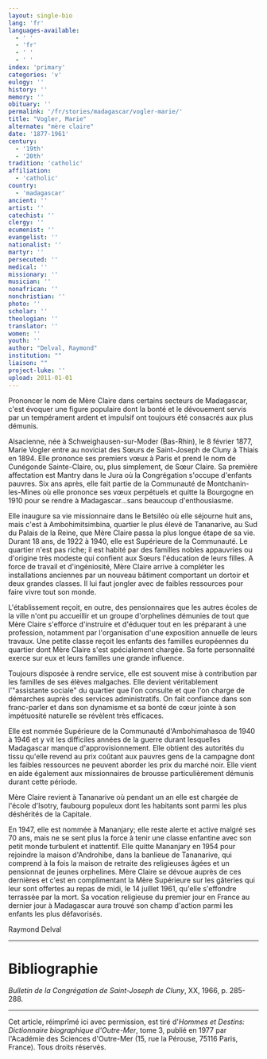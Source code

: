 ```yaml
---
layout: single-bio
lang: 'fr'
languages-available:
  - ' '
  - 'fr'
  - ' '
  - ' '
index: 'primary'
categories: 'v'
eulogy: ''
history: ''
memory: ''
obituary: ''
permalink: '/fr/stories/madagascar/vogler-marie/'
title: "Vogler, Marie"
alternate: "mère claire"
date: '1877-1961'
century:
  - '19th'
  - '20th'
tradition: 'catholic'
affiliation:
  - 'catholic'
country:
  - 'madagascar'
ancient: ''
artist: ''
catechist: ''
clergy: ''
ecumenist: ''
evangelist: ''
nationalist: ''
martyr: ''
persecuted: ''
medical: ''
missionary: ''
musician: ''
nonafrican: ''
nonchristian: ''
photo: ''
scholar: ''
theologian: ''
translator: ''
women: ''
youth: ''
author: "Delval, Raymond"
institution: ""
liaison: ""
project-luke: ''
upload: 2011-01-01
---
```




Prononcer le nom de Mère Claire dans certains secteurs de Madagascar, c'est évoquer une figure populaire dont la bonté et le dévouement servis par un tempérament ardent et impulsif ont toujours été consacrés aux plus démunis.

Alsacienne, née à Schweighausen-sur-Moder (Bas-Rhin), le 8 février 1877, Marie Vogler entre au noviciat des Sœurs de Saint-Joseph de Cluny à Thiais en 1894. Elle prononce ses premiers vœux à Paris et prend le nom de Cunégonde Sainte-Claire, ou, plus simplement, de Sœur Claire. Sa première affectation est Mantry dans le Jura où la Congrégation s'occupe d'enfants pauvres. Six ans après, elle fait partie de la Communauté de Montchanin-les-Mines où elle prononce ses vœux perpétuels et quitte la Bourgogne en 1910 pour se rendre à Madagascar…sans beaucoup d'enthousiasme.

Elle inaugure sa vie missionnaire dans le Betsiléo où elle séjourne huit ans, mais c'est à Ambohimitsimbina, quartier le plus élevé de Tananarive, au Sud du Palais de la Reine, que Mère Claire passa la plus longue étape de sa vie. Durant 18 ans, de 1922 à 1940, elle est Supérieure de la Communauté. Le quartier n'est pas riche; il est habité par des familles nobles appauvries ou d'origine très modeste qui confient aux Sœurs l'éducation de leurs filles. A force de travail et d'ingéniosité, Mère Claire arrive à compléter les installations anciennes par un nouveau bâtiment comportant un dortoir et deux grandes classes. Il lui faut jongler avec de faibles ressources pour faire vivre tout son monde.

L'établissement reçoit, en outre, des pensionnaires que les autres écoles de la ville n'ont pu accueillir et un groupe d'orphelines démunies de tout que Mère Claire s'efforce d'instruire et d'éduquer tout en les préparant à une profession, notamment par l'organisation d'une exposition annuelle de leurs travaux. Une petite classe reçoit les enfants des familles européennes du quartier dont Mère Claire s'est spécialement chargée. Sa forte personnalité exerce sur eux et leurs familles une grande influence.

Toujours disposée à rendre service, elle est souvent mise à contribution par les familles de ses élèves malgaches. Elle devient véritablement l'"assistante sociale" du quartier que l'on consulte et que l'on charge de démarches auprès des services administratifs. On fait confiance dans son franc-parler et dans son dynamisme et sa bonté de cœur jointe à son impétuosité naturelle se révèlent très efficaces.

Elle est nommée Supérieure de la Communauté d'Ambohimahasoa de 1940 à 1946 et y vit les difficiles années de la guerre durant lesquelles Madagascar manque d'approvisionnement. Elle obtient des autorités du tissu qu'elle revend au prix coûtant aux pauvres gens de la campagne dont les faibles ressources ne peuvent aborder les prix du marché noir. Elle vient en aide également aux missionnaires de brousse particulièrement démunis durant cette période.

Mère Claire revient à Tananarive où pendant un an elle est chargée de l'école d'Isotry, faubourg populeux dont les habitants sont parmi les plus déshérités de la Capitale.

En 1947, elle est nommée à Mananjary; elle reste alerte et active malgré ses 70 ans, mais ne se sent plus la force à tenir une classe enfantine avec son petit monde turbulent et inattentif. Elle quitte Mananjary en 1954 pour rejoindre la maison d'Androhibe, dans la banlieue de Tananarive, qui comprend à la fois la maison de retraite des religieuses âgées et un pensionnat de jeunes orphelines. Mère Claire se dévoue auprès de ces dernières et c'est en complimentant la Mère Supérieure sur les gâteries qui leur sont offertes au repas de midi, le 14 juillet 1961, qu'elle s'effondre terrassée par la mort. Sa vocation religieuse du premier jour en France au dernier jour à Madagascar aura trouvé son champ d'action parmi les enfants les plus défavorisés.

Raymond Delval

---

# Bibliographie

*Bulletin de la Congrégation de Saint-Joseph de Cluny*, XX, 1966, p. 285-288.

---

Cet article, réimprîmé ici avec permission, est tiré d'*Hommes et Destins: Dictionnaire biographique d'Outre-Mer*, tome 3, publié en 1977 par l'Académie des Sciences d'Outre-Mer (15, rue la Pérouse, 75116 Paris, France). Tous droits réservés.